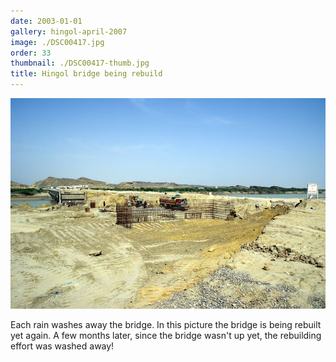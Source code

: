 ```yaml
---
date: 2003-01-01
gallery: hingol-april-2007
image: ./DSC00417.jpg
order: 33
thumbnail: ./DSC00417-thumb.jpg
title: Hingol bridge being rebuild
---
```


![Hingol bridge being rebuild](./DSC00417.jpg)

Each rain washes away the bridge. In this picture the bridge is being rebuilt yet again. A few months later, since the bridge wasn't up yet, the rebuilding effort was washed away!